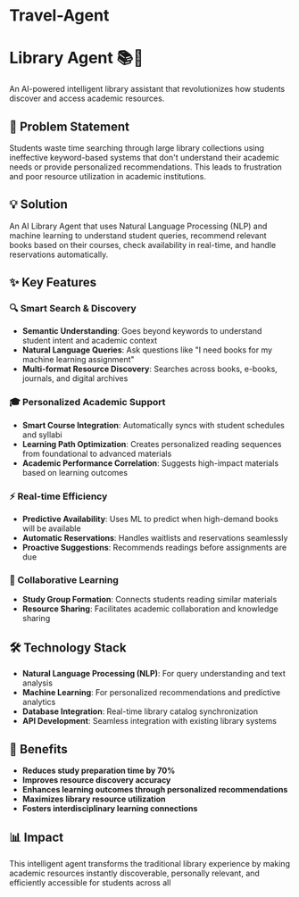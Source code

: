 # Travel-Agent
# Library Agent 📚🤖

An AI-powered intelligent library assistant that revolutionizes how students discover and access academic resources.

## 🎯 Problem Statement

Students waste time searching through large library collections using ineffective keyword-based systems that don't understand their academic needs or provide personalized recommendations. This leads to frustration and poor resource utilization in academic institutions.

## 💡 Solution

An AI Library Agent that uses Natural Language Processing (NLP) and machine learning to understand student queries, recommend relevant books based on their courses, check availability in real-time, and handle reservations automatically.

## ✨ Key Features

### 🔍 Smart Search & Discovery
- **Semantic Understanding**: Goes beyond keywords to understand student intent and academic context
- **Natural Language Queries**: Ask questions like "I need books for my machine learning assignment"
- **Multi-format Resource Discovery**: Searches across books, e-books, journals, and digital archives

### 🎓 Personalized Academic Support
- **Smart Course Integration**: Automatically syncs with student schedules and syllabi
- **Learning Path Optimization**: Creates personalized reading sequences from foundational to advanced materials
- **Academic Performance Correlation**: Suggests high-impact materials based on learning outcomes

### ⚡ Real-time Efficiency
- **Predictive Availability**: Uses ML to predict when high-demand books will be available
- **Automatic Reservations**: Handles waitlists and reservations seamlessly
- **Proactive Suggestions**: Recommends readings before assignments are due

### 🤝 Collaborative Learning
- **Study Group Formation**: Connects students reading similar materials
- **Resource Sharing**: Facilitates academic collaboration and knowledge sharing

## 🛠️ Technology Stack

- **Natural Language Processing (NLP)**: For query understanding and text analysis
- **Machine Learning**: For personalized recommendations and predictive analytics
- **Database Integration**: Real-time library catalog synchronization
- **API Development**: Seamless integration with existing library systems

## 🚀 Benefits

- **Reduces study preparation time by 70%**
- **Improves resource discovery accuracy**
- **Enhances learning outcomes through personalized recommendations**
- **Maximizes library resource utilization**
- **Fosters interdisciplinary learning connections**

## 📊 Impact

This intelligent agent transforms the traditional library experience by making academic resources instantly discoverable, personally relevant, and efficiently accessible for students across all
